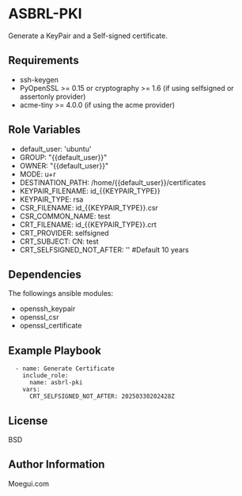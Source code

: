 ASBRL-PKI
=========

Generate a KeyPair and a Self-signed certificate.

Requirements
------------
- ssh-keygen
- PyOpenSSL >= 0.15 or cryptography >= 1.6 (if using selfsigned or assertonly provider)
- acme-tiny >= 4.0.0 (if using the acme provider)

Role Variables
--------------

- default_user: 'ubuntu'
- GROUP: "{{default_user}}"
- OWNER: "{{default_user}}"
- MODE: u+r
- DESTINATION_PATH: /home/{{default_user}}/certificates
- KEYPAIR_FILENAME: id_{{KEYPAIR_TYPE}}
- KEYPAIR_TYPE: rsa
- CSR_FILENAME: id_{{KEYPAIR_TYPE}}.csr
- CSR_COMMON_NAME: test
- CRT_FILENAME: id_{{KEYPAIR_TYPE}}.crt
- CRT_PROVIDER: selfsigned
- CRT_SUBJECT: 
      CN: test
- CRT_SELFSIGNED_NOT_AFTER: '' #Default 10 years


Dependencies
------------

The followings ansible modules:
- openssh_keypair
- openssl_csr
- openssl_certificate

Example Playbook
----------------

      - name: Generate Certificate
        include_role:
          name: asbrl-pki
        vars:
          CRT_SELFSIGNED_NOT_AFTER: 20250330202428Z 

License
-------

BSD

Author Information
------------------

Moegui.com